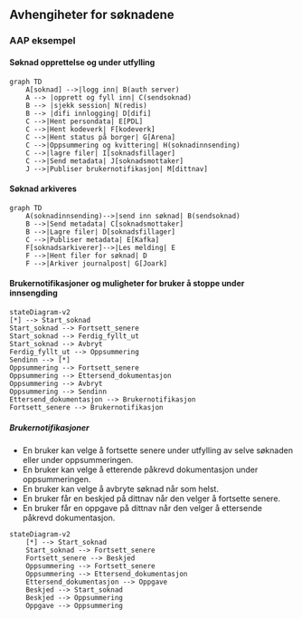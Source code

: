 ## Avhengiheter for søknadene  

### AAP eksempel

#### Søknad opprettelse og under utfylling
```mermaid
graph TD
    A[soknad] -->|logg inn| B(auth server)
    A --> |opprett og fyll inn| C(sendsoknad)
    B --> |sjekk session| N(redis) 
    B --> |difi innlogging| D[difi]
    C -->|Hent persondata| E[PDL]
    C -->|Hent kodeverk| F[kodeverk]
    C -->|Hent status på borger| G[Arena]
    C -->|Oppsummering og kvittering| H(soknadinnsending)
    C -->|lagre filer| I[soknadsfillager]
    C -->|Send metadata| J[soknadsmottaker]
    J -->|Publiser brukernotifikasjon| M[dittnav]    
```
#### Søknad arkiveres
```mermaid
graph TD
    A(soknadinnsending)-->|send inn søknad| B(sendsoknad)
    B -->|Send metadata| C[soknadsmottaker]
    B -->|Lagre filer| D[soknadsfillager]
    C -->|Publiser metadata| E[Kafka]
    F[soknadsarkiverer]-->|Les melding| E
    F -->|Hent filer for søknad| D
    F -->|Arkiver journalpost| G[Joark]
```
#### Brukernotifikasjoner og muligheter for bruker å stoppe under innsengding
```mermaid
stateDiagram-v2
[*] --> Start_soknad
Start_soknad --> Fortsett_senere
Start_soknad --> Ferdig_fyllt_ut
Start_soknad --> Avbryt
Ferdig_fyllt_ut --> Oppsummering
Sendinn --> [*]
Oppsummering --> Fortsett_senere
Oppsummering --> Ettersend_dokumentasjon
Oppsummering --> Avbryt
Oppsummering --> Sendinn
Ettersend_dokumentasjon --> Brukernotifikasjon
Fortsett_senere --> Brukernotifikasjon
```
##### Brukernotifikasjoner
* En bruker kan velge å fortsette senere under utfylling av selve søknaden eller under oppsummeringen.
* En bruker kan velge å etterende påkrevd dokumentasjon under oppsummeringen.
* En bruker kan velge å avbryte søknad når som helst.
* En bruker får en beskjed på dittnav når den velger å fortsette senere.
* En bruker får en oppgave på dittnav når den velger å ettersende påkrevd dokumentasjon.
```mermaid
stateDiagram-v2
    [*] --> Start_soknad
    Start_soknad --> Fortsett_senere
    Fortsett_senere --> Beskjed
    Oppsummering --> Fortsett_senere
    Oppsummering --> Ettersend_dokumentasjon
    Ettersend_dokumentasjon --> Oppgave
    Beskjed --> Start_soknad
    Beskjed --> Oppsummering
    Oppgave --> Oppsummering
```
